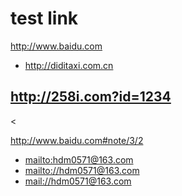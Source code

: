 # test link

<http://www.baidu.com>

* <http://diditaxi.com.cn>

## <http://258i.com?id=1234>

<

<http://www.baidu.com#note/3/2>

* <mailto:hdm0571@163.com>
* <mailto://hdm0571@163.com>
* <mail://hdm0571@163.com>

